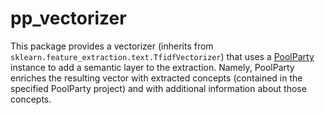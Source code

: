 # pp_vectorizer
This package provides a vectorizer (inherits from `sklearn.feature_extraction.text.TfidfVectorizer`) that uses a [PoolParty](poolparty.biz) 
instance to add a semantic layer to the extraction. Namely, PoolParty enriches the resulting vector with extracted concepts (contained in the specified PoolParty project) and with additional information about those concepts.
